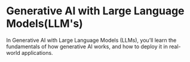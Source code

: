 # Generative AI with Large Language Models(LLM's)

In Generative AI with Large Language Models (LLMs), 
you’ll learn the fundamentals of how generative AI works, and how to deploy it in real-world applications.
